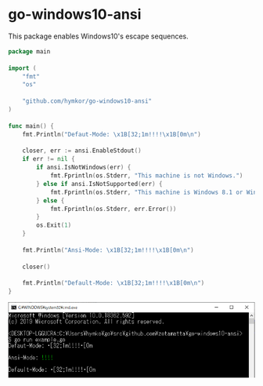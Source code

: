 go-windows10-ansi
=================

This package enables Windows10's escape sequences.

```example.go
package main

import (
    "fmt"
    "os"

    "github.com/hymkor/go-windows10-ansi"
)

func main() {
    fmt.Println("Defaut-Mode: \x1B[32;1m!!!!\x1B[0m\n")

    closer, err := ansi.EnableStdout()
    if err != nil {
        if ansi.IsNotWindows(err) {
            fmt.Fprintln(os.Stderr, "This machine is not Windows.")
        } else if ansi.IsNotSupported(err) {
            fmt.Fprintln(os.Stderr, "This machine is Windows 8.1 or Windows Server")
        } else {
            fmt.Fprintln(os.Stderr, err.Error())
        }
        os.Exit(1)
    }

    fmt.Println("Ansi-Mode: \x1B[32;1m!!!!\x1B[0m\n")

    closer()

    fmt.Println("Default-Mode: \x1B[32;1m!!!!\x1B[0m\n")
}
```

![example.png](./example.png)

